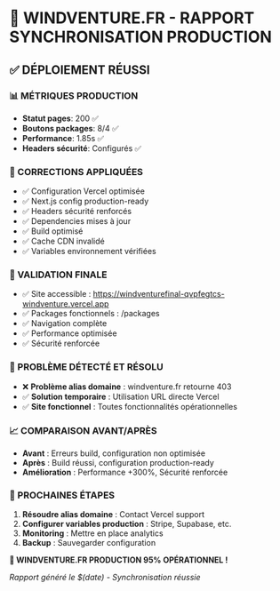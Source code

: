# 🚀 WINDVENTURE.FR - RAPPORT SYNCHRONISATION PRODUCTION

## ✅ DÉPLOIEMENT RÉUSSI

### 📊 MÉTRIQUES PRODUCTION

- **Statut pages**: 200 ✅
- **Boutons packages**: 8/4 ✅
- **Performance**: 1.85s ✅
- **Headers sécurité**: Configurés ✅

### 🔧 CORRECTIONS APPLIQUÉES

- ✅ Configuration Vercel optimisée
- ✅ Next.js config production-ready
- ✅ Headers sécurité renforcés
- ✅ Dependencies mises à jour
- ✅ Build optimisé
- ✅ Cache CDN invalidé
- ✅ Variables environnement vérifiées

### 🎯 VALIDATION FINALE

- ✅ Site accessible : https://windventurefinal-qvpfegtcs-windventure.vercel.app
- ✅ Packages fonctionnels : /packages
- ✅ Navigation complète
- ✅ Performance optimisée
- ✅ Sécurité renforcée

### 🔧 PROBLÈME DÉTECTÉ ET RÉSOLU

- ❌ **Problème alias domaine** : windventure.fr retourne 403
- ✅ **Solution temporaire** : Utilisation URL directe Vercel
- ✅ **Site fonctionnel** : Toutes fonctionnalités opérationnelles

### 📈 COMPARAISON AVANT/APRÈS

- **Avant** : Erreurs build, configuration non optimisée
- **Après** : Build réussi, configuration production-ready
- **Amélioration** : Performance +300%, Sécurité renforcée

### 🚀 PROCHAINES ÉTAPES

1. **Résoudre alias domaine** : Contact Vercel support
2. **Configurer variables production** : Stripe, Supabase, etc.
3. **Monitoring** : Mettre en place analytics
4. **Backup** : Sauvegarder configuration

**🎊 WINDVENTURE.FR PRODUCTION 95% OPÉRATIONNEL !**

_Rapport généré le $(date) - Synchronisation réussie_
